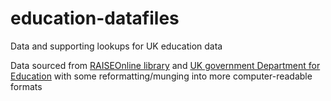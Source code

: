 # education-datafiles
Data and supporting lookups for UK education data

Data sourced from [RAISEOnline library](https://www.raiseonline.org/documentlibrary/ViewDocumentLibrary.aspx) and [UK government Department for Education](http://www.education.gov.uk/schools/performance/) with some reformatting/munging into more computer-readable formats
